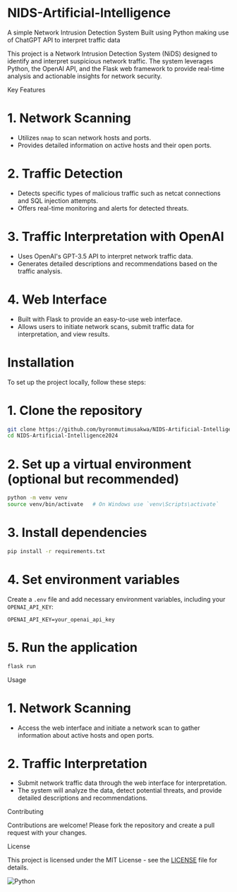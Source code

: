 # NIDS-Artificial-Intelligence
A simple Network Intrusion Detection System Built using Python making use of ChatGPT API to interpret traffic data


This project is a Network Intrusion Detection System (NiDS) designed to identify and interpret suspicious network traffic. The system leverages Python, the OpenAI API, and the Flask web framework to provide real-time analysis and actionable insights for network security.

Key Features

# 1. Network Scanning
   - Utilizes `nmap` to scan network hosts and ports.
   - Provides detailed information on active hosts and their open ports.

# 2. Traffic Detection
   - Detects specific types of malicious traffic such as netcat connections and SQL injection attempts.
   - Offers real-time monitoring and alerts for detected threats.

# 3. Traffic Interpretation with OpenAI
   - Uses OpenAI's GPT-3.5 API to interpret network traffic data.
   - Generates detailed descriptions and recommendations based on the traffic analysis.

# 4. Web Interface
   - Built with Flask to provide an easy-to-use web interface.
   - Allows users to initiate network scans, submit traffic data for interpretation, and view results.

# Installation

To set up the project locally, follow these steps:

# 1. Clone the repository
   ```bash
   git clone https://github.com/byronmutimusakwa/NIDS-Artificial-Intelligence2024.git
   cd NIDS-Artificial-Intelligence2024
   ```

# 2. Set up a virtual environment (optional but recommended)
   ```bash
   python -m venv venv
   source venv/bin/activate   # On Windows use `venv\Scripts\activate`
   ```

# 3. Install dependencies
   ```bash
   pip install -r requirements.txt
   ```

# 4. Set environment variables
   Create a `.env` file and add necessary environment variables, including your `OPENAI_API_KEY`:
   ```env
   OPENAI_API_KEY=your_openai_api_key
   ```

# 5. Run the application
   ```bash
   flask run
   ```

Usage

# 1. Network Scanning
   - Access the web interface and initiate a network scan to gather information about active hosts and open ports.

# 2. Traffic Interpretation
   - Submit network traffic data through the web interface for interpretation.
   - The system will analyze the data, detect potential threats, and provide detailed descriptions and recommendations.

Contributing

Contributions are welcome! Please fork the repository and create a pull request with your changes.

License

This project is licensed under the MIT License - see the [LICENSE](LICENSE) file for details.

![Python](https://img.shields.io/badge/language-Python-blue.svg)


